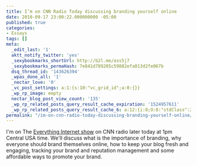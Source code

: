 ```yaml
---
title: I’m on CNN Radio Today discussing branding yourself online
date: 2010-09-17 23:00:22.000000000 -05:00
published: true
categories:
- Essays
tags: []
meta:
  _edit_last: '1'
  aktt_notify_twitter: 'yes'
  _sexybookmarks_shortUrl: http://b2l.me/ass5j7
  _sexybookmarks_permaHash: 7e841d789205c59882efa013d2fe067b
  dsq_thread_id: '143626394'
  _wpas_done_all: '1'
  _nectar_love: '0'
  _vc_post_settings: a:1:{s:10:"vc_grid_id";a:0:{}}
  _wp_rp_image: empty
  nectar_blog_post_view_count: '135'
  _wp_rp_related_posts_query_result_cache_expiration: '1524957611'
  _wp_rp_related_posts_query_result_cache_6: a:12:{i:0;O:8:"stdClass":2:{s:7:"post_id";s:4:"3034";s:5:"score";s:17:"54.67456265851757";}i:1;O:8:"stdClass":2:{s:7:"post_id";s:4:"2436";s:5:"score";s:17:"54.67456265851757";}i:2;O:8:"stdClass":2:{s:7:"post_id";s:4:"2779";s:5:"score";s:18:"48.261793984602754";}i:3;O:8:"stdClass":2:{s:7:"post_id";s:4:"4206";s:5:"score";s:17:"48.19161134498022";}i:4;O:8:"stdClass":2:{s:7:"post_id";s:4:"3254";s:5:"score";s:17:"48.19161134498022";}i:5;O:8:"stdClass":2:{s:7:"post_id";s:4:"3251";s:5:"score";s:17:"48.19161134498022";}i:6;O:8:"stdClass":2:{s:7:"post_id";s:4:"3234";s:5:"score";s:17:"48.19161134498022";}i:7;O:8:"stdClass":2:{s:7:"post_id";s:4:"1265";s:5:"score";s:17:"48.19161134498022";}i:8;O:8:"stdClass":2:{s:7:"post_id";s:4:"3535";s:5:"score";s:17:"41.77884267106539";}i:9;O:8:"stdClass":2:{s:7:"post_id";s:4:"2610";s:5:"score";s:17:"41.77884267106539";}i:10;O:8:"stdClass":2:{s:7:"post_id";s:4:"1280";s:5:"score";s:18:"26.386390884866454";}i:11;O:8:"stdClass":2:{s:7:"post_id";s:3:"724";s:5:"score";s:17:"21.28537378251337";}}
permalink: "/im-on-cnn-radio-today-discussing-branding-yourself-online/"
---
```

<p>I'm on The <a href="http://www.eiradioshow.com/" rel="nofollow">Everything Internet show</a> on CNN radio later today at 1pm Central USA time. We'll discuss what is the importance of branding, why everyone should brand themselves online, how to keep your blog fresh and engaging, tracking your brand and reputation management and some affordable ways to promote your brand.</p>
